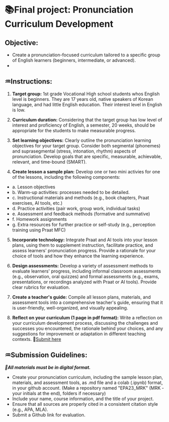 # 📚**Final project: Pronunciation Curriculum Development**

## **Objective:** 
- Create a pronunciation-focused curriculum tailored to a specific group of English learners (beginners, intermediate, or advanced).
- 

## **♒Instructions:**

1. **Target group:** 1st grade Vocational High school students whos English level is beginners. They are 17 years old, native speakers of Korean language, and had little English education. Their interest level in English is low. 

2. **Curriculum duration:** Considering that the target group has low level of interest and proficiency of English, a semester, 20 weeks, should be appropriate for the students to make measurable progress.

3. **Set learning objectives:** Clearly outline the pronunciation learning objectives for your target group. Consider both segmental (phonemes) and suprasegmental (stress, intonation, rhythm) aspects of pronunciation. Develop goals that are specific, measurable, achievable, relevant, and time-bound (SMART).

4. **Create lesson a sample plan:** Develop one or two mini activies for one of the lessons, including the following components:

+ a. Lesson objectives
+ b. Warm-up activities: processes needed to be detailed.
+ c. Instructional materials and methods (e.g., book chapters, Praat exercises, AI tools, etc.)
+ d. Practice activities (pair work, group work, individual tasks)
+ e. Assessment and feedback methods (formative and summative)
+ f. Homework assignments
+ g. Extra resources for further practice or self-study (e.g., perception training using Praat MFC)

5. **Incorporate technology:** Integrate Praat and AI tools into your lesson plans, using them to supplement instruction, facilitate practice, and assess learners' pronunciation progress. Provide a rationale for your choice of tools and how they enhance the learning experience.

6. **Design assessments:** Develop a variety of assessment methods to evaluate learners' progress, including informal classroom assessments (e.g., observation, oral quizzes) and formal assessments (e.g., exams, presentations, or recordings analyzed with Praat or AI tools). Provide clear rubrics for evaluation.

7. **Create a teacher's guide:** Compile all lesson plans, materials, and assessment tools into a comprehensive teacher's guide, ensuring that it is user-friendly, well-organized, and visually appealing.

8. **Reflect on your curriculum (1 page in pdf format):** Write a reflection on your curriculum development process, discussing the challenges and successes you encountered, the rationale behind your choices, and any suggestions for improvement or adaptation in different teaching contexts. 🚩[Submit here](https://forms.gle/yfH3Wt3QSdHpuHPk7)

## ♒Submission Guidelines: 
**_🚩All materials must be in digital format._**

+ Create your pronunciation curriculum, including the sample lesson plan, materials, and assessment tools, as .md file and a colab (.ipynb) format, in your github account. (Make a repository named "EPA23_MRK" (MRK - your initials at the end), folders if necessary)
+ Include your name, course information, and the title of your project.
+ Ensure that all sources are properly cited in a consistent citation style (e.g., APA, MLA).
+ Submit a Github link for evaluation.
